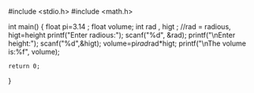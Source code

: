 #include <stdio.h>
#include <math.h>

int main()
{
    float pi=3.14 ;
    float volume;
   int rad , higt ; //rad = radious, higt=height
   printf("Enter radious:");
   scanf("%d", &rad);
   printf("\nEnter height:");
   scanf("%d",&higt);
   volume=pi*rad*rad*higt;
   printf("\nThe volume is:%f", volume);
   
   

    return 0;
}
